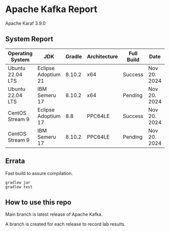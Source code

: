 # Apache Kafka Report

Apache Karaf 3.9.0

## System Report

| Operating System    | JDK       | Gradle | Architecture | Full Build | Date  | Notes |
|---------------------|-----------|-------|--------------|------------|-------|-------|
| Ubuntu 22.04 LTS    | Eclipse Adoptium 21  | 8.10.2 | x64      | Success | Nov 20. 2024 | |
| Ubuntu 22.04 LTS    | IBM Semeru 17  | 8.10.2 | x64      | Pending | Nov 20. 2024 |  |
| CentOS Stream 9    | Eclipse Adoptium 17  | 8.8 | PPC64LE      | Success | Nov 20. 2024 |  5 failing tests out of 5901: trogdor,storage,metadata,clients,core  |
| CentOS Stream 9    | IBM Semeru 17  | 8.10.2 | PPC64LE      | Pending | Nov 20. 2024 |    |

## Errata


Fast build to assure compilation. 
```
gradlew jar
gradlew test
```

## How to use this repo

Main branch is latest release of Apache Kafka.

A branch is created for each release to record lab results.
